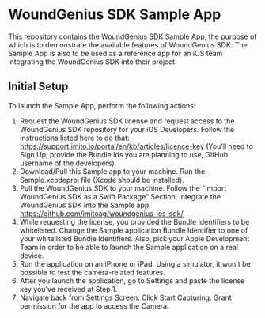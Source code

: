 # WoundGenius SDK Sample App

This repository contains the WoundGenius SDK Sample App, the purpose of which is to demonstrate the available features of WoundGenius SDK.
The Sample App is also to be used as a reference app for an iOS team integrating the WoundGenius SDK into their project.

## Initial Setup
To launch the Sample App, perform the following actions:
1. Request the WoundGenius SDK license and request access to the WoundGenius SDK repository for your iOS Developers. Follow the instructions listed here to do that: https://support.imito.io/portal/en/kb/articles/licence-key (You'll need to Sign Up, provide the Bundle Ids you are planning to use, GitHub username of the developers).
2. Download/Pull this Sample app to your machine. Run the Sample.xcodeproj file (Xcode should be installed).
3. Pull the WoundGenius SDK to your machine. Follow the "Import WoundGenius SDK as a Swift Package" Section, integrate the WoundGenius SDK into the Sample app. https://github.com/imitoag/woundgenius-ios-sdk/
4. While requesting the license, you provided the Bundle Identifiers to be whitelisted. Change the Sample application Bundle Identifier to one of your whitelisted Bundle Identifiers. Also, pick your Apple Development Team in order to be able to launch the Sample application on a real device.
5. Run the application on an iPhone or iPad. Using a simulator, it won't be possible to test the camera-related features.
6. After you launch the application, go to Settings and paste the license key you've received at Step 1.
7. Navigate back from Settings Screen. Click Start Capturing. Grant permission for the app to access the Camera.

